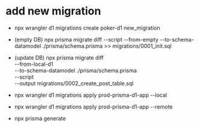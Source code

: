 # add new migration
- npx wrangler d1 migrations create poker-d1 new_migration

- (empty DB) npx prisma migrate diff --script --from-empty --to-schema-datamodel ./prisma/schema.prisma >> migrations/0001_init.sql

- (update DB) 
npx prisma migrate diff \
  --from-local-d1 \
  --to-schema-datamodel ./prisma/schema.prisma \
  --script \
  --output migrations/0002_create_post_table.sql

- npx wrangler d1 migrations apply prod-prisma-d1-app --local
- npx wrangler d1 migrations apply prod-prisma-d1-app --remote
- npx prisma generate
